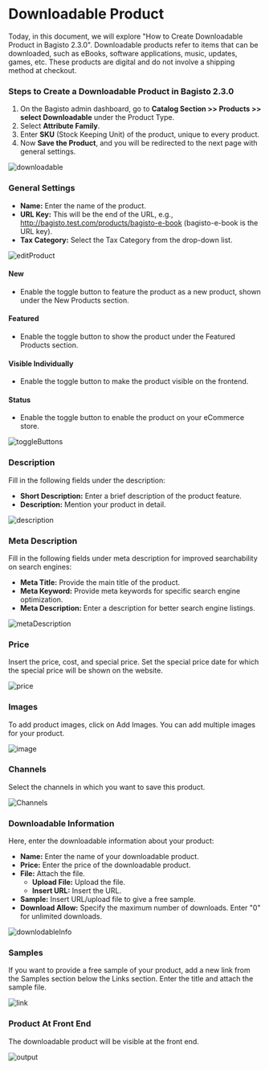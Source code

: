 # Downloadable Product 

Today, in this document, we will explore "How to Create Downloadable Product in Bagisto 2.3.0". Downloadable products refer to items that can be downloaded, such as eBooks, software applications, music, updates, games, etc. These products are digital and do not involve a shipping method at checkout.

### Steps to Create a Downloadable Product in Bagisto 2.3.0

1. On the Bagisto admin dashboard, go to **Catalog Section >> Products >> select Downloadable** under the Product Type.
2. Select **Attribute Family**.
3. Enter **SKU** (Stock Keeping Unit) of the product, unique to every product.
4. Now **Save the Product**, and you will be redirected to the next page with general settings.

![downloadable](../../assets/2.3.0/images/downloadable-product/downloadable.png)

### General Settings

- **Name:** Enter the name of the product.
- **URL Key:** This will be the end of the URL, e.g., http://bagisto.test.com/products/bagisto-e-book (bagisto-e-book is the URL key).
- **Tax Category:** Select the Tax Category from the drop-down list.

![editProduct](../../assets/2.3.0/images/downloadable-product/editProduct.png)

#### New

- Enable the toggle button to feature the product as a new product, shown under the New Products section.

#### Featured

- Enable the toggle button to show the product under the Featured Products section.

#### Visible Individually

- Enable the toggle button to make the product visible on the frontend.

#### Status

- Enable the toggle button to enable the product on your eCommerce store.

![toggleButtons](../../assets/2.3.0/images/downloadable-product/toggleButtons.png)

### Description

Fill in the following fields under the description:

- **Short Description:** Enter a brief description of the product feature.
- **Description:** Mention your product in detail.

![description](../../assets/2.3.0/images/downloadable-product/description.png)

### Meta Description

Fill in the following fields under meta description for improved searchability on search engines:

- **Meta Title:** Provide the main title of the product.
- **Meta Keyword:** Provide meta keywords for specific search engine optimization.
- **Meta Description:** Enter a description for better search engine listings.

![metaDescription](../../assets/2.3.0/images/downloadable-product/metaDescription.png)

### Price

Insert the price, cost, and special price. Set the special price date for which the special price will be shown on the website.

![price](../../assets/2.3.0/images/downloadable-product/price.png)

### Images

To add product images, click on Add Images. You can add multiple images for your product.

![image](../../assets/2.3.0/images/downloadable-product/image.png)

### Channels

Select the channels in which you want to save this product.

![Channels](../../assets/2.3.0/images/simple-product/channels.png)


### Downloadable Information

Here, enter the downloadable information about your product:

- **Name:** Enter the name of your downloadable product.
- **Price:** Enter the price of the downloadable product.
- **File:** Attach the file.
  - **Upload File:** Upload the file.
  - **Insert URL:** Insert the URL.
- **Sample:** Insert URL/upload file to give a free sample.
- **Download Allow:** Specify the maximum number of downloads. Enter "0" for unlimited downloads.

![downlodableInfo](../../assets/2.3.0/images/downloadable-product/downlodableInfo.png)

### Samples

If you want to provide a free sample of your product, add a new link from the Samples section below the Links section. Enter the title and attach the sample file.

![link](../../assets/2.3.0/images/downloadable-product/link.png)

### Product At Front End

The downloadable product will be visible at the front end.

![output](../../assets/2.3.0/images/downloadable-product/output.png)

